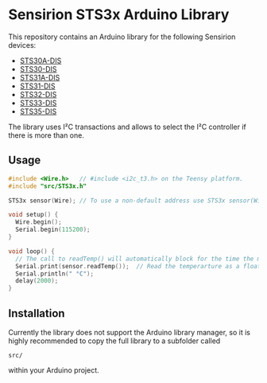Sensirion STS3x Arduino Library
===================

This repository contains an Arduino library for the following Sensirion devices:
 * [STS30A-DIS](https://sensirion.com/products/catalog/STS30A-DIS/)
 * [STS30-DIS](https://sensirion.com/products/catalog/STS30-DIS/)
 * [STS31A-DIS](https://sensirion.com/products/catalog/STS31A-DIS/)
 * [STS31-DIS](https://sensirion.com/products/catalog/STS31-DIS/)
 * [STS32-DIS](https://sensirion.com/products/catalog/STS32-DIS/)
 * [STS33-DIS](https://sensirion.com/products/catalog/STS33-DIS/)
 * [STS35-DIS](https://sensirion.com/products/catalog/STS35-DIS/)

The library uses I²C transactions and allows to select the I²C controller if there is more than one.

Usage
-----
```cpp
#include <Wire.h>   // #include <i2c_t3.h> on the Teensy platform.
#include "src/STS3x.h"

STS3x sensor(Wire); // To use a non-default address use STS3x sensor(Wire, address);

void setup() {
  Wire.begin();
  Serial.begin(115200);
}

void loop() {
  // The call to readTemp() will automatically block for the time the measurement takes to complete
  Serial.print(sensor.readTemp());  // Read the temperarture as a float in °C
  Serial.println(" °C");
  delay(2000);
}
```

Installation
-----
Currently the library does not support the Arduino library manager, so it is highly recommended to copy the full library to a subfolder called
```
src/
```
within your Arduino project.
